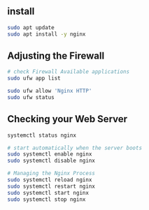 ## install
```bash
sudo apt update
sudo apt install -y nginx
```


## Adjusting the Firewall
```bash
# check Firewall Available applications 
sudo ufw app list

sudo ufw allow 'Nginx HTTP'
sudo ufw status
```


## Checking your Web Server
```bash
systemctl status nginx

# start automatically when the server boots
sudo systemctl enable nginx
sudo systemctl disable nginx

# Managing the Nginx Process
sudo systemctl reload nginx
sudo systemctl restart nginx
sudo systemctl start nginx
sudo systemctl stop nginx
```
